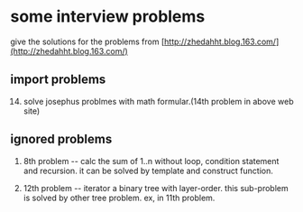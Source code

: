 # some interview problems 

give the solutions for the problems from [http://zhedahht.blog.163.com/](http://zhedahht.blog.163.com/)

## import problems

14. solve josephus problmes with math formular.(14th problem in above web site)

## ignored problems

1. 8th problem -- calc the sum of 1..n without loop, condition statement and recursion.
   it can be solved by template and construct function.

2. 12th problem -- iterator a binary tree with layer-order.
   this sub-problem is solved by other tree problem. ex, in 11th problem.
